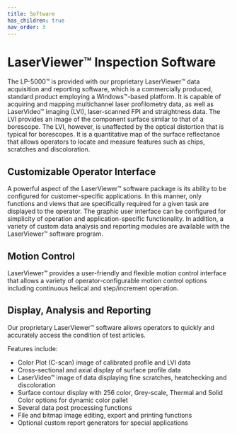 ```yaml
---
title: Software
has_children: true
nav_order: 3
---
```


# LaserViewer&trade; Inspection Software

The LP-5000&trade; is provided with our proprietary LaserViewer&trade; data acquisition and reporting software, which is a commercially produced, standard product employing a Windows&trade;-based platform. It is capable of acquiring and mapping multichannel laser profilometry data, as well as LaserVideo&trade; imaging (LVI), laser-scanned FPI and straightness data. The LVI provides an image of the component surface similar to that of a borescope. The LVI, however, is unaffected by the optical distortion that is typical for borescopes. It is a quantitative map of the surface reflectance that allows operators to locate and measure features such as chips, scratches and discoloration.

## Customizable Operator Interface

A powerful aspect of the LaserViewer&trade; software package is its ability to be configured for customer-specific applications. In this manner, only functions and views that are specifically required for a given task are displayed to the operator. The graphic user interface can be configured for simplicity of operation and application-specific functionality. In addition, a variety of custom data analysis and reporting modules are available with the LaserViewer&trade; software program.

## Motion Control

LaserViewer&trade; provides a user-friendly and flexible motion control interface that allows a variety of operator-configurable motion control options including continuous helical and step/increment operation.

## Display, Analysis and Reporting

Our proprietary LaserViewer™ software allows operators to quickly and accurately access the condition of test articles.

Features include:
- Color Plot (C-scan) image of  calibrated profile and LVI data
- Cross-sectional and axial display of surface profile data
- LaserVideo&trade; image of data displaying fine scratches, heatchecking and discoloration
- Surface contour display with 256 color, Grey-scale, Thermal and Solid Color options for dynamic color pallet
- Several data post processing functions
- File and bitmap image editing, export and printing functions
- Optional custom report generators for special applications
